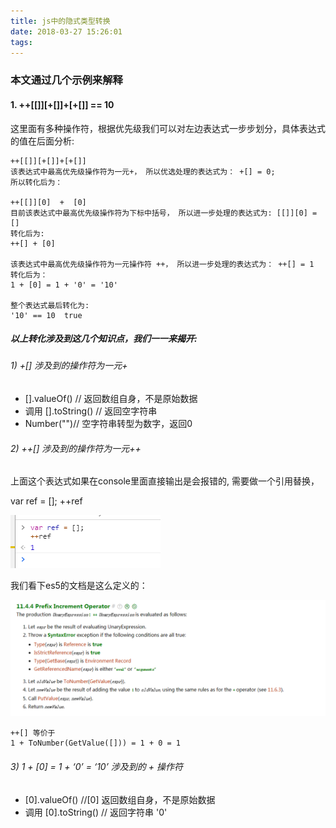 ```yaml
---
title: js中的隐式类型转换
date: 2018-03-27 15:26:01
tags:
---
```


### 本文通过几个示例来解释

#### 1. ++[[]][+[]]+[+[]] == 10
  这里面有多种操作符，根据优先级我们可以对左边表达式一步步划分，具体表达式的值在后面分析:
	
	++[[]][+[]]+[+[]]
	该表达式中最高优先级操作符为一元+， 所以优选处理的表达式为： +[] = 0;
	所以转化后为：
	
	++[[]][0]  +  [0]
	目前该表达式中最高优先级操作符为下标中括号， 所以进一步处理的表达式为: [[]][0] = []
	转化后为:
	++[] + [0]
	
	该表达式中最高优先级操作符为一元操作符 ++， 所以进一步处理的表达式为： ++[] = 1
	转化后为：
    1 + [0] = 1 + '0' = '10'
	
	整个表达式最后转化为:
	'10' == 10  true
<!-- more -->
##### 以上转化涉及到这几个知识点，我们一一来揭开:

###### 1) +[] 涉及到的操作符为一元+
+ [].valueOf() // 返回数组自身，不是原始数据
+ 调用 [].toString() // 返回空字符串
+ Number("")// 空字符串转型为数字，返回0

###### 2) ++[] 涉及到的操作符为一元++
   上面这个表达式如果在console里面直接输出是会报错的, 需要做一个引用替换，

   var ref = [];
   ++ref
   
![hexo-github-pages博客部署环境文件目录](/images/1.png)

我们看下es5的文档是这么定义的：

![es5文档](/images/2.png)
   
	++[] 等价于
	1 + ToNumber(GetValue([])) = 1 + 0 = 1

###### 3) 1 + [0] = 1 + ‘0’ = ‘10’ 涉及到的 + 操作符
+ [0].valueOf() //[0] 返回数组自身，不是原始数据
+ 调用 [0].toString() // 返回字符串 '0'
	
